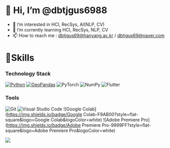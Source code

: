 # 👋 Hi, I’m @dbtjgus6988
- 👀 I’m interested in HCI, RecSys, AI(NLP, CV)
- 🌱 I’m currently learning HCI, RecSys, NLP, CV
- 📫 How to reach me : dbtjgus69@hanyang.ac.kr / dbtjgus69@naver.com

# 💪Skills
### Technology Stack 
[![Python](https://img.shields.io/badge/Python-3776AB?style=for-the-badge&logo=python&logoColor=white)](https://www.python.org/) 
[![GeoPandas](https://img.shields.io/badge/GeoPandas-43B02A?style=flat-square&logo=GeoPandas&logoColor=green
)](https://geopandas.org/en/stable/getting_started/introduction.html) 
![PyTorch](https://img.shields.io/badge/PyTorch-%23EE4C2C.svg?style=flat-square&logo=PyTorch&logoColor=white) 
![NumPy](https://img.shields.io/badge/numpy-%23013243.svg?style=flat-square&logo=numpy&logoColor=white) 
![Flutter](https://img.shields.io/badge/Flutter-02569B?style=flat-square&logo=flutter&logoColor=white)

### Tools
![Git](https://img.shields.io/badge/Git-F05032.svg?&style=for-the-badge&logo=Git&logoColor=white)
![Visual Studio Code](https://img.shields.io/badge/Visual%20Studio%20Code-007ACC.svg?&style=for-the-badge&logo=Visual%20Studio%20Code&logoColor=white)
![Google Colab](https://img.shields.io/badge/Google Colab-F9AB00?style=flat-square&logo=Google Colab&logoColor=white)
![Adobe Premiere Pro](https://img.shields.io/badge/Adobe Premiere Pro-9999FF?style=flat-square&logo=Adobe Premiere Pro&logoColor=white)


<a href="https://www.instagram.com/shwolliw/" target="_blank"><img src="https://img.shields.io/badge/Instagram-E4405F?style=flat-square&logo=Instagram&logoColor=white"/></a>
<!---
dbtjgus6988/dbtjgus6988 is a ✨ special ✨ repository because its `README.md` (this file) appears on your GitHub profile.
You can click the Preview link to take a look at your changes.
--->
